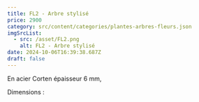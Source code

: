 ```yaml
---
title: FL2 - Arbre stylisé
price: 2900
category: src/content/categories/plantes-arbres-fleurs.json
imgSrcList:
  - src: /asset/FL2.png
    alt: FL2 - Arbre stylisé
date: 2024-10-06T16:39:38.687Z
draft: false
---
```


En acier Corten épaisseur 6 mm,

Dimensions :
